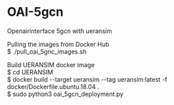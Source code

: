 # OAI-5gcn
Openairinterface 5gcn with ueransim

Pulling the images from Docker Hub\
$ ./pull_oai_5gnc_images.sh 

Build UERANSIM docker image\
$ cd UERANSIM\
$  docker build --target ueransim --tag ueransim:latest -f docker/Dockerfile.ubuntu.18.04 .\
$  sudo python3 oai_5gcn_deployment.py 
